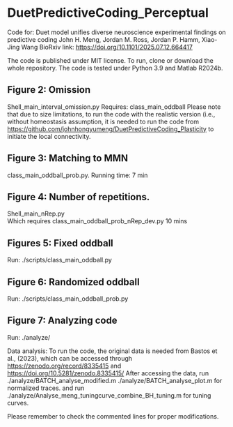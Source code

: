 # DuetPredictiveCoding_Perceptual

Code for: Duet model unifies diverse neuroscience experimental findings on predictive coding
John H. Meng, Jordan M. Ross, Jordan P. Hamm, Xiao-Jing Wang
BioRxiv link: https://doi.org/10.1101/2025.07.12.664417

The code is published under MIT license.
To run, clone or download the whole repository. The code is tested under Python 3.9 and Matlab R2024b.

## Figure 2: Omission
Shell_main_interval_omission.py 
Requires: class_main_oddball
Please note that due to size limitations, to run the code with the realistic version (i.e., without homeostasis assumption, it is needed to run the code from https://github.com/johnhongyumeng/DuetPredictiveCoding_Plasticity 
to initiate the local connectivity. 

## Figure 3:  Matching to MMN
class_main_oddball_prob.py.     Running time: 7  min
## Figure 4: Number of repetitions.
Shell_main_nRep.py  
Which requires
class_main_oddball_prob_nRep_dev.py 10 mins

## Figures 5: Fixed oddball 
Run: ./scripts/class_main_oddball.py
## Figure 6: Randomized oddball
Run: ./scripts/class_main_oddball_prob.py
## Figure 7: Analyzing code
Run: ./analyze/



Data analysis:
To run the code, the original data is needed from Bastos et al., (2023), which can be accessed through
https://zenodo.org/record/8335415 and
https://doi.org/10.5281/zenodo.8335415/ 
After accessing the data, run
./analyze/BATCH_analyse_modified.m 
./analyze/BATCH_analyse_plot.m 
 for normalized traces.
and run
./analyze/Analyse_meng_tuningcurve_combine_BH_tuning.m 
for tuning curves.

Please remember to check the commented lines for proper modifications. 
